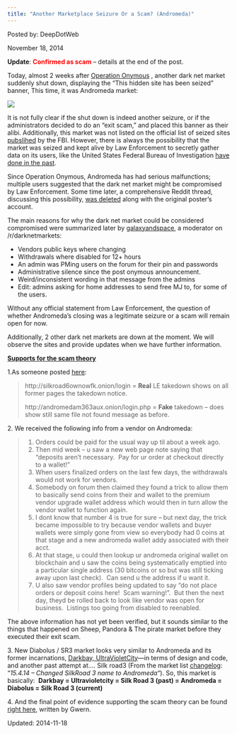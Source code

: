 ```yaml
---
title: "Another Marketplace Seizure Or a Scam? (Andromeda)"
---
```


Posted by: DeepDotWeb

<span>November 18, 2014</span>

<p><strong>Update</strong>: <span style="color: #ff0000;"><strong>Confirmed as scam</strong></span> – details at the end of the post.</p>
<p>Today, almost 2 weeks after <a href="tag/operation-onymous/">Operation Onymous</a> , another dark net market suddenly shut down, displaying the “This hidden site has been seized” banner, This time, it was Andromeda market:</p>
<img src="https://gir.pub/deepdotweb/imgs/2014/11/andromeda.png" />

<p>It is not fully clear if the shut down is indeed another seizure, or if the administrators decided to do an “exit scam,” and placed this banner as their alibi. Additionally, this market was not listed on the official list of seized sites <a href="https://www.scribd.com/doc/246222731/Operation-Onymous-Dark-Markets-Seizure-Forfeiture-Complaint">pubslihed</a> by the FBI. However, there is always the possibility that the market was seized and kept alive by Law Enforcement to secretly gather data on its users, like the United States Federal Bureau of Investigation <a href="http://mashable.com/2013/05/29/fbi-child-porn-website-sting-operation/">have done in the past</a>.</p>
<p>Since Operation Onymous, Andromeda has had serious malfunctions; multiple users suggested that the dark net market might be compromised by Law Enforcement. Some time later, a comprehensive Reddit thread, discussing this possibility, <a href="http://www.reddit.com/r/DarkNetMarkets/comments/2mgxm6/andromeda_market_potentially_compromised_by_le/">was deleted</a> along with the original poster&#8217;s account.</p>
<p>The main reasons for why the dark net market could be considered compromised were summarized later by <a href="https://www.reddit.com/r/DarkNetMarkets/comments/2mi66x/andromeda/cm4ge86">galaxyandspace</a>, a moderator on /r/darknetmarkets:</p>
<ul>
<li>Vendors public keys where changing</li>
<li>Withdrawals where disabled for 12+ hours</li>
<li>An admin was PMing users on the forum for their pin and passwords</li>
<li>Administrative silence since the post onymous announcement.</li>
<li>Weird/inconsistent wording in that message from the admins</li>
<li>Edit: admins asking for home addresses to send free MJ to, for some of the users.</li>
</ul>
<p>Without any official statement from Law Enforcement, the question of whether Andromeda&#8217;s closing was a legitimate seizure or a scam will remain open for now.</p>
<p>Additionally, 2 other dark net markets are down at the moment. We will observe the sites and provide updates when we have further information.</p>
<p><span style="text-decoration: underline;"><strong>Supports for the scam theory</strong></span></p>
<p>1.As someone posted <a href="http://www.reddit.com/r/DarkNetMarkets/comments/2modbl/andromeda_seized_today/cm67moz">here</a>:</p>
<blockquote><p>http://silkroad6ownowfk.onion/login = <strong>Real</strong> LE takedown shows on all former pages the takedown notice.</p>
<p>http://andromedam363aux.onion/login.php = <strong>Fake</strong> takedown &#8211; does show still same file not found message as before.</p></blockquote>
<p>2. We received the following info from a vendor on Andromeda:</p>
<blockquote>
<ol>
<li>Orders could be paid for the usual way up til about a week ago.</li>
<li>Then mid week &#8211; u saw a new web page note saying that &#8220;deposits aren&#8217;t necessary.  Pay for ur order at checkout directly to a wallet!&#8221;</li>
<li>When users finalized orders on the last few days, the withdrawals would not work for vendors.</li>
<li>Somebody on forum then claimed they found a trick to allow them to basically send coins from their and wallet to the premium vendor upgrade wallet address which would then in turn allow the vendor wallet to function again.</li>
<li>I dont know that number 4 is true for sure &#8211; but next day, the trick became impossible to try because vendor wallets and buyer wallets were simply gone from view so everybody had 0 coins at that stage and a new andromeda wallet addy associated with their acct.</li>
<li>At that stage, u could then lookup ur andromeda original wallet on blockchain and u saw the coins being systematically emptied into a particular single address (30 bitcoins or so but was still ticking away upon last check).  Can send u the address if u want it.</li>
<li>U also saw vendor profiles being updated to say &#8220;do not place orders or deposit coins here!  Scam warning!&#8221;.  But then the next day, theyd be rolled back to look like vendor was open for business.  Listings too going from disabled to reenabled.</li>
</ol>
</blockquote>
<p>The above information has not yet been verified, but it sounds similar to the things that happened on Sheep, Pandora &amp; The pirate market before they executed their exit scam.</p>
<p>3. New Diabolus / SR3 market looks very similar to Andromeda and its former incarnations, <a href="https://gir.pub/deepdotweb/2014/05/01/marketplace-merge-darkbay-andromeda/">Darkbay, UltraVioletCity</a>—in terms of design and code, and another past attempt at…. Silk road3 (From the market list <a href="hidden-marketplace-list-changelog/">changelog</a>: “<em>15.4.14 – Changed SilkRoad 3 name to Andromeda</em>“). So, this market is basically:  <strong>Darkbay = Ultravioletcity = Silk Road 3 (past) = Andromeda = Diabolus = Silk Road 3 (current)</strong></p>
<p>4. And the final point of evidence supporting the scam theory can be found <a href="http://www.reddit.com/r/DarkNetMarkets/comments/2modbl/andromeda_seized_today/cm6apbu">right here</a>, written by Gwern.</p>

Updated: 2014-11-18
    
